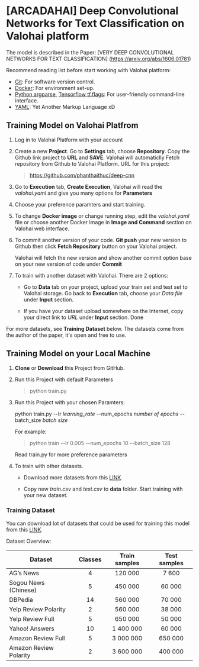 # [ARCADAHAI] Deep Convolutional Networks for Text Classification on Valohai platform 

The model is described in the Paper: [VERY DEEP CONVOLUTIONAL NETWORKS FOR TEXT CLASSIFICATION] (https://arxiv.org/abs/1606.01781)

Recommend reading list before start working with Valohai platform:

* [Git](https://git-scm.com/doc): For software version control.
* [Docker](https://docs.docker.com): For environment set-up.
* [Python argparse](https://docs.python.org/3/library/argparse.html), [Tensorflow tf.flags](https://stackoverflow.com/questions/33932901/whats-the-purpose-of-tf-app-flags-in-tensorflow): For user-friendly command-line interface. 
* [YAML](https://yaml.org): Yet Another Markup Language xD 
## Training Model on Valohai Platfrom 

1. Log in to Valohai Platform with your account 

2. Create a new **Project**. Go to **Settings** tab, choose **Repository**. Copy the Github link project to **URL** and **SAVE**. Valohai will automaticlly Fetch repository from Github to Valohai Platform. URL for this project: 

    > https://github.com/phanthaithuc/deep-cnn 

3. Go to **Execution** tab, **Create Execution**, Valohai will read the _valohai.yaml_  and give you many options for **Parameters**

4. Choose your preference paramters and start training.

5. To change **Docker image** or change running step, edit the _valohai.yaml_ file or choose another Docker image in **Image and Command** section on Valohai web interface. 

6. To commit another version of your code. **Git push** your new version to Github then click  **Fetch Repository** button on your Valohai project. 

    Valohai will fetch the new version and show another commit option base on your new version of code under **Commit**

7. To train with another dataset with Valohai. There are 2 options: 
    
    * Go to **Data** tab on your project, upload your train set and test set to Valohai storage. Go back to **Execution** tab, choose your _Data file_ under **Input** section.
    
    * If you have your dataset upload somewhere on the Internet, copy your direct link to _URL_ under **Input** section. Done 
    
For more datasets, see **Training Dataset** below. The datasets come from the author of the paper, it's open and free to use. 
    


## Training Model on your Local Machine

1. **Clone** or **Download** this Project from GitHub. 

2. Run this Project with default Parameters

    > python train.py 
   
3. Run this Project with your chosen Paramters: 

    python train.py --lr  _learning_rate_  --num_epochs  _number of epochs_  --batch_size _batch size_
    
    For example: 

    > python train --lr 0.005  --num_epochs 10 --batch_size 128
    
    Read train.py for more preference parameters 

4. To train with other datasets. 

      * Download more datasets from this [LINK](https://drive.google.com/drive/u/0/folders/0Bz8a_Dbh9Qhbfll6bVpmNUtUcFdjYmF2SEpmZUZUcVNiMUw1TWN6RDV3a0JHT3kxLVhVR2M). 
   
     * Copy new _train.csv_ and _test.csv_ to **data** folder. Start training with your new dataset. 
     
     
    

    
### Training Dataset

You can download lot of datasets that could be used for training this model from this [LINK](https://drive.google.com/drive/u/0/folders/0Bz8a_Dbh9Qhbfll6bVpmNUtUcFdjYmF2SEpmZUZUcVNiMUw1TWN6RDV3a0JHT3kxLVhVR2M). 

Dataset Overview: 

| Dataset                | Classes | Train samples | Test samples |
|------------------------|:---------:|:---------------:|:--------------:|
| AG’s News              |    4    |    120 000    |     7 600    |
| Sogou News (Chinese)           |    5    |    450 000    |    60 000    |
| DBPedia                |    14   |    560 000    |    70 000    |
| Yelp Review Polarity   |    2    |    560 000    |    38 000    |
| Yelp Review Full       |    5    |    650 000    |    50 000    |
| Yahoo! Answers         |    10   |   1 400 000   |    60 000    |
| Amazon Review Full     |    5    |   3 000 000   |    650 000   |
| Amazon Review Polarity |    2    |   3 600 000   |    400 000   |


